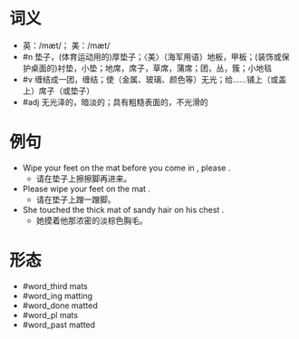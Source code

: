 # 词义
- 英：/mæt/； 美：/mæt/
- #n 垫子，(体育运动用的)厚垫子；〈美〉（海军用语）地板，甲板；(装饰或保护桌面的)衬垫，小垫；地席，席子，草席，蒲席；团，丛，簇；小地毯
- #v 缠结成一团，缠结；使（金属、玻璃、颜色等）无光；给……铺上（或盖上）席子（或垫子）
- #adj 无光泽的，暗淡的；具有粗糙表面的，不光滑的
# 例句
- Wipe your feet on the mat before you come in , please .
	- 请在垫子上擦擦脚再进来。
- Please wipe your feet on the mat .
	- 请在垫子上蹭一蹭脚。
- She touched the thick mat of sandy hair on his chest .
	- 她摸着他那浓密的淡棕色胸毛。
# 形态
- #word_third mats
- #word_ing matting
- #word_done matted
- #word_pl mats
- #word_past matted
